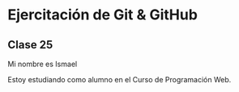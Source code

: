 # Ejercitación de Git & GitHub
## Clase 25 

Mi nombre es Ismael

Estoy estudiando como alumno en el Curso de Programación Web.
